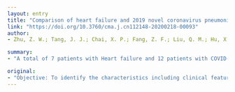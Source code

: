 ```yaml
---
layout: entry
title: "Comparison of heart failure and 2019 novel coronavirus pneumonia in chest CT features and clinical characteristics"
link: "https://doi.org/10.3760/cma.j.cn112148-20200218-00093"
author:
- Zhu, Z. W.; Tang, J. J.; Chai, X. P.; Fang, Z. F.; Liu, Q. M.; Hu, X. Q.; Xu, D. Y.; Tang, L.; Tai, S.; Wu, Y. Z.; Zhou, S. H.

summary:
- "A total of 7 patients with Heart failure and 12 patients with COVID-19 were enrolled in the Second Xiangya Hospital of Central South University between December 1, 2019 and February 15, 2020. The baseline clinical and imaging features of the two groups were statistically analyzed. There was no significant difference in age and sex between the two group. However, the proportion of cardiovascular diseases and impaired cardiac function was significantly less than that of the heart failure group (2/12 vs.7/7, P0."

original:
- "Objective: To identify the characteristics including clinical features and pulmonary computed tomography (CT) features of heart failure and novel coronavirus pneumonia(COVID-19). Methods: This study was a retrospective study. A total of 7 patients with Heart failure and 12 patients with COVID-19 in the Second Xiangya Hospital of Central South University between December 1, 2019 and February 15, 2020 were enrolled. The baseline clinical and imaging features of the two groups were statistically analyzed. Results: There was no significant difference in age and sex between the two groups, but the incidence of epidemiological contact history, fever or respiratory symptoms in the COVID-19 group was significantly higher than that in the heart failure group (12/12 vs. 2/7, P=0.001; 12/12 vs. 4/7, P<0.001). While the proportion of cardiovascular diseases and impaired cardiac function was significantly less than that of the heart failure group(2/12 vs.7/7, P<0.001; 0/12 vs.7/7, P<0.001). For imaging features, both groups had ground-glass opacity and thickening of interlobular septum, but the ratio of central and gradient distribution was higher in patients with heart failure than that in patients with COVID-19 (4/7 vs. 1/12, P=0.04). In heart failure group, the ratio of the expansion of small pulmonary veins was also higher (3/7 vs. 0, P=0.013), and the lung lesions can be significantly improved after effective anti-heart failure treatment. Besides, there are more disease with rounded morphology in COVID-19 (9/12 vs. 2/7, P=0.048) . Conclusions: More patients with COVID-19 have epidemiological history and fever or respiratory symptoms. There are significant differences in chest CT features, such as enlargement of pulmonary veins, lesions distribution and morphology between heart failure and COVID-19."
---
```


